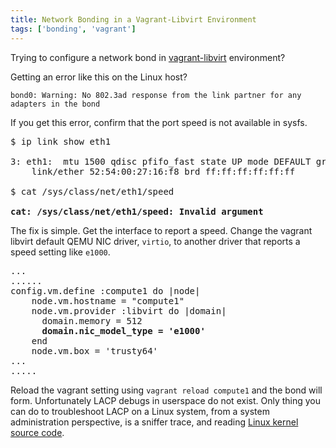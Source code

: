 ```yaml
---
title: Network Bonding in a Vagrant-Libvirt Environment
tags: ['bonding', 'vagrant']
---
```


Trying to configure a network bond in
[vagrant-libvirt](https://github.com/pradels/vagrant-libvirt) environment?

Getting an error like this on the Linux host?

```
bond0: Warning: No 802.3ad response from the link partner for any adapters in the bond
```

If you get this error, confirm that the port speed is not available in sysfs.

<pre>
$ ip link show eth1

3: eth1: <BROADCAST,MULTICAST,UP,LOWER_UP> mtu 1500 qdisc pfifo_fast state UP mode DEFAULT group default qlen 1000
    link/ether 52:54:00:27:16:f8 brd ff:ff:ff:ff:ff:ff

$ cat /sys/class/net/eth1/speed

<strong>cat: /sys/class/net/eth1/speed: Invalid argument</strong>
</pre>


The fix is simple. Get the interface to report a speed. Change the vagrant libvirt default QEMU NIC driver, ``virtio``, to another
driver that reports a speed setting like `e1000`.

<pre>
...
......
config.vm.define :compute1 do |node|
    node.vm.hostname = "compute1"
    node.vm.provider :libvirt do |domain|
      domain.memory = 512
      <strong>domain.nic_model_type = 'e1000'</strong>
    end
    node.vm.box = 'trusty64'
...
.....
</pre>

Reload the vagrant setting using ``vagrant reload compute1`` and
the bond will form. Unfortunately LACP debugs in userspace do not exist. Only
thing you can do to troubleshoot LACP on a Linux system, from a system administration perspective,
is a sniffer trace, and reading [Linux kernel source
code](https://github.com/torvalds/linux/blob/master/drivers/net/bonding/bond_3ad.c).
